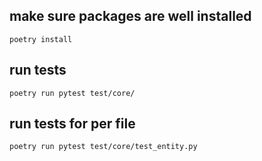 

## make sure packages are well installed
```shell
poetry install
```

## run tests
```shell
poetry run pytest test/core/
```

## run tests for per file
```shell
poetry run pytest test/core/test_entity.py
```